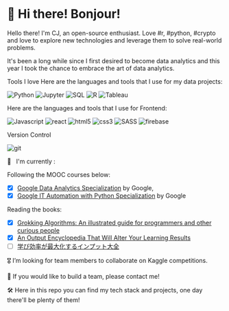 # 👋 Hi there! Bonjour!
Hello there! I'm CJ, an open-source enthusiast. Love #r, #python, #crypto and love to explore new technologies and leverage them to solve real-world problems. 

It's been a long while since I first desired to become data analytics and this year I took the chance to embrace the art of data analytics.

Tools I love
Here are the languages and tools that I use for my data projects: 

![Python](https://img.shields.io/badge/python-blue?&style=flat-square&logo=python&logoColor=white)
![Jupyter](https://img.shields.io/badge/-Jupyter-orange?style=flat-square&logo=jupyter&logoColor=white)
![SQL](https://img.shields.io/badge/-SQL-00758F?style=flat-square&logo=sql&logoColor=F29111)
![R](https://img.shields.io/badge/-R-276DC2?style=flat-square&logo=R)
![Tableau](https://img.shields.io/badge/-Tableau-blue?style=flat-square&logo=tableau&logoColor=white)

Here are the languages and tools that I use for Frontend:

![Javascript](https://img.shields.io/badge/javascript-F7DF1E?&style=flat-square&logo=javascript&logoColor=black)
![react](https://img.shields.io/badge/react-20232a?&style=flat-square&logo=react&logoColor=61DAFB)
![html5](https://img.shields.io/badge/html5-E34F26?&style=flat-square&logo=html5&logoColor=white)
![css3](https://img.shields.io/badge/css3-1572B6?&style=flat-square&logo=css3&logoColor=white)
![SASS](https://img.shields.io/badge/SASS-hotpink?&style=flat-square&logo=SASS&logoColor=white)
![firebase](https://img.shields.io/badge/firebase-039BE5?&style=flat-square&logo=firebase)

Version Control

![git](https://img.shields.io/badge/git-F05033?&style=flat-square&logo=git&logoColor=white)

📖   I'm currently :

Following the MOOC courses below:

- [x]  [Google Data Analytics Specialization](https://coursera.org/share/0ad6ead310ccce190847c121ebaea8ee) by Google,
- [x]  [Google IT Automation with Python Specialization](https://coursera.org/share/544a3db6765307d61ce9a4546a369454) by Google

Reading the books:

- [x]  [Grokking Algorithms: An illustrated guide for programmers and other curious people](https://www.manning.com/books/grokking-algorithms)
- [x]  [An Output Encyclopedia That Will Alter Your Learning Results](https://www.amazon.co.jp/%E5%AD%A6%E3%81%B3%E3%82%92%E7%B5%90%E6%9E%9C%E3%81%AB%E5%A4%89%E3%81%88%E3%82%8B%E3%82%A2%E3%82%A6%E3%83%88%E3%83%97%E3%83%83%E3%83%88%E5%A4%A7%E5%85%A8-Sanctuary-books-%E6%A8%BA%E6%B2%A2%E7%B4%AB%E8%8B%91/dp/4801400558)
- [ ]  [学び効率が最大化するインプット大全](https://www.amazon.co.jp/%E5%AD%A6%E3%81%B3%E5%8A%B9%E7%8E%87%E3%81%8C%E6%9C%80%E5%A4%A7%E5%8C%96%E3%81%99%E3%82%8B%E3%82%A4%E3%83%B3%E3%83%97%E3%83%83%E3%83%88%E5%A4%A7%E5%85%A8-%E6%A8%BA%E6%B2%A2%E7%B4%AB%E8%8B%91/dp/4801400698)

🎖 I’m looking for team members to collaborate on Kaggle competitions.

🙏 If you would like to build a team, please contact me!

🛠 Here in this repo you can find my tech stack and projects, one day there'll be plenty of them!

<!--
**CJYen/CJYen** is a ✨ _special_ ✨ repository because its `README.md` (this file) appears on your GitHub profile.

Here are some ideas to get you started:

- 🔭 I’m currently working on ...
- 🌱 I’m currently learning ...
- 👯 I’m looking to collaborate on ...
- 🤔 I’m looking for help with ...
- 💬 Ask me about ...
- 📫 How to reach me: ...
- 😄 Pronouns: ...
- ⚡ Fun fact: ...
-->
